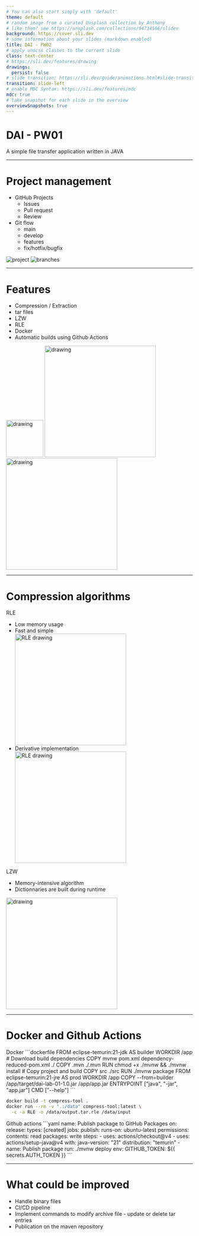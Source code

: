 ```yaml
---
# You can also start simply with 'default'
theme: default
# random image from a curated Unsplash collection by Anthony
# like them? see https://unsplash.com/collections/94734566/slidev
background: https://cover.sli.dev
# some information about your slides (markdown enabled)
title: DAI - PW02
# apply unocss classes to the current slide
class: text-center
# https://sli.dev/features/drawing
drawings:
  persist: false
# slide transition: https://sli.dev/guide/animations.html#slide-transitions
transition: slide-left
# enable MDC Syntax: https://sli.dev/features/mdc
mdc: true
# take snapshot for each slide in the overview
overviewSnapshots: true
---
```


# DAI - PW01

A simple file transfer application written in JAVA

---

# Project management

<div class="flex items-center justify-between">
  <div>
    <ul>
      <li>
        GitHub Projects
        <ul>
          <li>Issues</li>
          <li>Pull request</li>
          <li>Review</li>
        </ul>
      </li>
      <li>
        Git flow
        <ul>
          <li>main</li>
          <li>develop</li>
          <li>features</li>
          <li>fix/hotfix/bugfix</li>
        </ul>
      </li>
    </ul>
  </div>
  <div class="flex flex-col gap-10 basis-1/2">
    <img src="/assets/github-project.png"  alt="project" width="full"/>
    <img src="/assets/graph.png"  alt="branches" width="full"/>
  </div>
</div>

---

# Features

<div class="flex items-center justify-between">
  <div>
    <ul>
      <li>Compression / Extraction</li>
      <li>tar files</li>
      <li>LZW</li>
      <li>RLE</li>
      <li>Docker</li>
      <li>Automatic builds using Github Actions</li>
    </ul>
  </div>
  <div class="flex flex-col space-y-10">
    <img src="https://upload.wikimedia.org/wikipedia/commons/9/91/Octicons-mark-github.svg"  alt="drawing" width="100"/>
    <img src="https://upload.wikimedia.org/wikipedia/commons/4/4e/Docker_%28container_engine%29_logo.svg"  alt="drawing" width="300"/>
    <img src="https://upload.wikimedia.org/wikipedia/commons/5/52/Apache_Maven_logo.svg"  alt="drawing" width="300"/>
  </div>
</div>

---

# Compression algorithms

<div class="flex items-stretch justify-between">
  <div class="basis-1/2 h-full">
    <span class="text-lg">
      RLE
    </span>
    <ul>
      <li>Low memory usage</li>
      <li>Fast and simple</li>
      <img src="/assets/RLE-v1.svg" alt="RLE drawing" width="300"/>
      <li>Derivative implementation</li>
      <img src="/assets/RLE-v2.svg" alt="RLE drawing" width="300"/>
    </ul>
  </div>
  <div class="basis-1/2">
    <span class="text-lg">
      LZW
    </span>
    <ul>
      <li>Memory-intensive algorithm</li>
      <li>Dictionnaries are built during runtime</li>
    </ul>
    <img src="https://www.eecs.yorku.ca/course_archive/2019-20/F/2030/labs/lab4/fig1c.png"  alt="drawing" width="300"/>
  </div>
</div>

---

# Docker and Github Actions

<div class="flex items-stretch justify-between gap-4">
  <div>
    <span class="text-lg">
      Docker
    </span>
```dockerfile
FROM eclipse-temurin:21-jdk AS builder
WORKDIR /app
# Download build dependencies
COPY mvnw pom.xml dependency-reduced-pom.xml ./
COPY .mvn ./.mvn
RUN chmod +x ./mvnw && ./mvnw install
# Copy project and build
COPY src ./src
RUN ./mvnw package
FROM eclipse-temurin:21-jre AS prod
WORKDIR /app
COPY --from=builder /app/target/dai-lab-01-1.0.jar /app/app.jar
ENTRYPOINT ["java", "-jar", "app.jar"]
CMD ["--help"]
```

```bash
docker build -t compress-tool .
docker run --rm -v ".:/data" compress-tool:latest \
  -c -a RLE -o /data/output.tar.rle /data/input
```

  </div>
  <div>
    <span class="text-lg">
      Github actions
    </span>
```yaml
name: Publish package to GitHub Packages
on:
  release:
    types: [created]
jobs:
  publish:
    runs-on: ubuntu-latest
    permissions:
      contents: read
      packages: write
    steps:
      - uses: actions/checkout@v4
      - uses: actions/setup-java@v4
        with:
          java-version: "21"
          distribution: "temurin"
      - name: Publish package
        run: ./mvnw deploy
        env:
          GITHUB_TOKEN: ${{ secrets.AUTH_TOKEN }}
```
  </div>
</div>

---

# What could be improved

- Handle binary files
- CI/CD pipeline
- Implement commands to modify archive file - update or delete tar entries
- Publication on the maven repository
